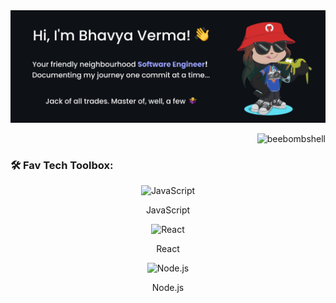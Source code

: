 <img src="./assets/banner.svg">

<p align="right"> <img src="https://komarev.com/ghpvc/?username=beebombshell&label=Profile%20views&color=0eb493&style=flat" alt="beebombshell" /> </p>

### 🛠️ Fav Tech Toolbox:

<div align="center">
    <img src="https://upload.wikimedia.org/wikipedia/commons/9/99/Unofficial_JavaScript_logo_2.svg" alt="JavaScript" width="50"><p>JavaScript</p>
    <img src="https://upload.wikimedia.org/wikipedia/commons/thumb/a/a7/React-icon.svg/1024px-React-icon.svg.png?20220125121207" alt="React" width="60"><p>React</p>
    <img src="https://upload.wikimedia.org/wikipedia/commons/thumb/d/d9/Node.js_logo.svg/1180px-Node.js_logo.svg.png?20170401104355" alt="Node.js" width="80" >
    <p>Node.js</p>
</div>
